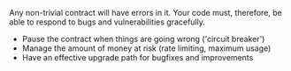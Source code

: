 Any non-trivial contract will have errors in it. Your code must, therefore, be able to respond to
bugs and vulnerabilities gracefully.

- Pause the contract when things are going wrong ('circuit breaker')
- Manage the amount of money at risk (rate limiting, maximum usage)
- Have an effective upgrade path for bugfixes and improvements